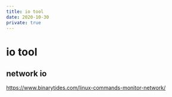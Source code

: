 ```yaml
---
title: io tool
date: 2020-10-30
private: true
---
```

# io tool
## network io
https://www.binarytides.com/linux-commands-monitor-network/

